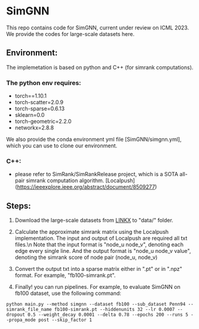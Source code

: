 # SimGNN
This repo contains code for SimGNN, current under review on ICML 2023. We provide the codes for large-scale datasets here.

## Environment:
The implemetation is based on python and C++ (for simrank computations). 

### The python env requires:

- torch==1.10.1
- torch-scatter=2.0.9
- torch-sparse=0.6.13
- sklearn=0.0
- torch-geometric=2.2.0
- networkx=2.8.8

We also provide the conda environment yml file [SimGNN/simgnn.yml], which you can use to clone our environment.

### C++:
- please refer to SimRank/SimRankRelease project, which is a SOTA all-pair simrank computation algorithm. [Localpush] (https://ieeexplore.ieee.org/abstract/document/8509277)

## Steps:

1. Download the large-scale datasets from [LINKX](https://github.com/CUAI/Non-Homophily-Large-Scale) to "data/" folder.

2. Calculate the approximate simrank matrix using the Localpush implementation. The input and output of Localpush are required all txt files.\n 
Note that the input format is "node_u node_v", denoting each edge every single line. And the output format is "node_u node_v value", denoting the simrank score of node pair (node_u, node_v)


3. Convert the output txt into a sparse matrix either in ".pt" or in ".npz" format. For example, "fb100-simrank.pt".

4. Finally! you can run pipelines. For example, to evaluate SimGNN on fb100 dataset, use the following command:

```
python main.py --method simgnn --dataset fb100 --sub_dataset Penn94 --simrank_file_name fb100-simrank.pt --hiddenunits 32 --lr 0.0007 --dropout 0.5 --weight_decay 0.0001 --delta 0.78 --epochs 200 --runs 5 --propa_mode post --skip_factor 1
```